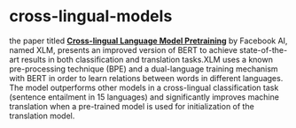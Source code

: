 # cross-lingual-models
the paper titled [**Cross-lingual Language Model Pretraining**](https://arxiv.org/abs/1901.07291) by Facebook AI, named XLM, presents an improved version of BERT to achieve state-of-the-art results in both classification and translation tasks.XLM uses a known pre-processing technique (BPE) and a dual-language training mechanism with BERT in order to learn relations between words in different languages. The model outperforms other models in a cross-lingual classification task (sentence entailment in 15 languages) and significantly improves machine translation when a pre-trained model is used for initialization of the translation model.
